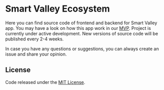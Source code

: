 # Smart Valley Ecosystem
Here you can find source code of frontend and backend for Smart Valley app. You may have a look on how this app work in our [MVP](https://mvp.smartvalley.io). Project is currently under active development. New versions of source code will be published every 2-4 weeks.

In case you have any questions or suggestions, you can always create an issue and share your opinion.

## License

Code released under the [MIT License](https://github.com/SmartValleyEcosystem/smartvalley.sc/blob/master/LICENSE).